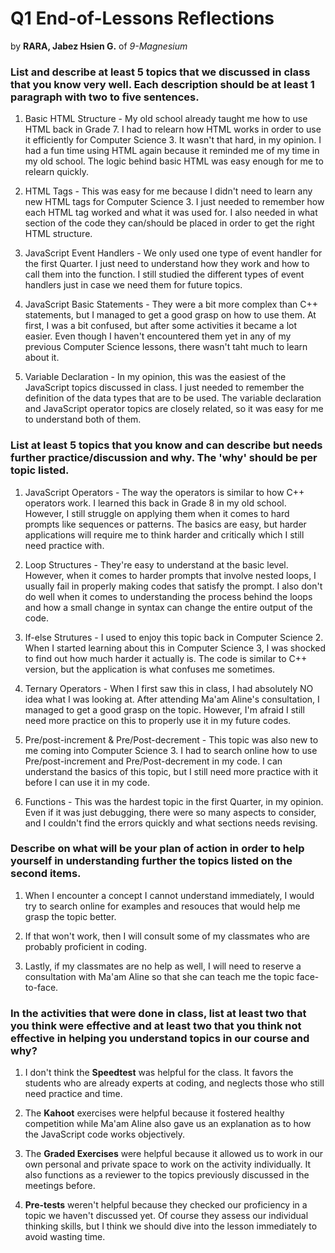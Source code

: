 # **Q1 End-of-Lessons Reflections**
by **RARA, Jabez Hsien G.** of *9-Magnesium*


### List and describe at least 5 topics that we discussed in class that you know very well. Each description should be at least 1 paragraph with two to five sentences.
1. Basic HTML Structure - My old school already taught me how to use HTML back in Grade 7. I had to relearn how HTML works in order to use it efficiently for Computer Science 3. It wasn't that hard, in my opinion. I had a fun time using HTML again because it reminded me of my time in my old school. The logic behind basic HTML was easy enough for me to relearn quickly.

2. HTML Tags - This was easy for me because I didn't need to learn any new HTML tags for Computer Science 3. I just needed to remember how each HTML tag worked and what it was used for. I also needed in what section of the code they can/should be placed in order to get the right HTML structure.

3. JavaScript Event Handlers - We only used one type of event handler for the first Quarter. I just need to understand how they work and how to call them into the function. I still studied the different types of event handlers just in case we need them for future topics.

4. JavaScript Basic Statements - They were a bit more complex than C++ statements, but I managed to get a good grasp on how to use them. At first, I was a bit confused, but after some activities it became a lot easier. Even though I haven't encountered them yet in any of my previous Computer Science lessons, there wasn't taht much to learn about it.

5. Variable Declaration - In my opinion, this was the easiest of the JavaScript topics discussed in class. I just needed to remember the definition of the data types that are to be used. The variable declaration and JavaScript operator topics are closely related, so it was easy for me to understand both of them.
### List at least 5 topics that you know and can describe but needs further practice/discussion and why.  The 'why' should be per topic listed.

1. JavaScript Operators - The way the operators is similar to how C++ operators work. I learned this back in Grade 8 in my old school. However, I still struggle on applying them when it comes to hard prompts like sequences or patterns. The basics are easy, but harder applications will require me to think harder and critically which I still need practice with.

2. Loop Structures - They're easy to understand at the basic level. However, when it comes to harder prompts that involve nested loops, I usually fail in properly making codes that satisfy the prompt. I also don't do well when it comes to understanding the process behind the loops and how a small change in syntax can change the entire output of the code.

3. If-else Strutures - I used to enjoy this topic back in Computer Science 2. When I started learning about this in Computer Science 3, I was shocked to find out how much harder it actually is. The code is similar to C++ version, but the application is what confuses me sometimes.

4. Ternary Operators - When I first saw this in class, I had absolutely NO idea what I was looking at. After attending Ma'am Aline's consultation, I managed to get a good grasp on the topic. However, I'm afraid I still need more practice on this to properly use it in my future codes.

5. Pre/post-increment & Pre/Post-decrement - This topic was also new to me coming into Computer Science 3. I had to search online how to use Pre/post-increment and Pre/Post-decrement in my code. I can understand the basics of this topic, but I still need more practice with it before I can use it in my code.

6. Functions - This was the hardest topic in the first Quarter, in my opinion. Even if it was just debugging, there were so many aspects to consider, and I couldn't find the errors quickly and what sections needs revising.

### Describe on what will be your plan of action in order to help yourself in understanding further the topics listed on the second items.
1. When I encounter a concept I cannot understand immediately, I would try to search online for examples and resouces that would help me grasp the topic better.

2. If that won't work, then I will consult some of my classmates who are probably proficient in coding. 

3. Lastly, if my classmates are no help as well, I will need to reserve a consultation with Ma'am Aline so that she can teach me the topic face-to-face.

### In the activities that were done in class, list at least two that you think were effective and at least two that you think not effective in helping you understand topics in our course and why?

1. I don't think the **Speedtest** was helpful for the class. It favors the students who are already experts at coding, and neglects those who still need practice and time.

2. The **Kahoot** exercises were helpful because it fostered healthy competition while Ma'am Aline also gave us an explanation as to how the JavaScript code works objectively.

3. The **Graded Exercises** were helpful because it allowed us to work in our own personal and private space to work on the activity individually. It also functions as a reviewer to the topics previously discussed in the meetings before.

4. **Pre-tests** weren't helpful because they checked our proficiency in a topic we haven't discussed yet. Of course they assess our individual thinking skills, but I think we should dive into the lesson immediately to avoid wasting time.